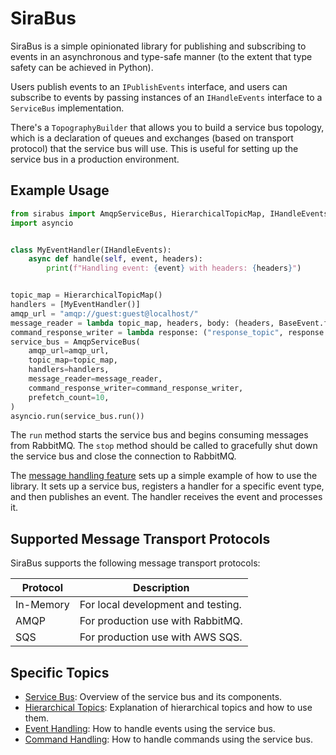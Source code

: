 # SiraBus

SiraBus is a simple opinionated library for publishing and subscribing to events in an asynchronous and type-safe
manner (to the extent that type safety can be achieved in Python).

Users publish events to an `IPublishEvents` interface, and users can subscribe to events by passing instances of an
`IHandleEvents` interface to a `ServiceBus` implementation.

There's a `TopographyBuilder` that allows you to build a service bus topology, which is a declaration of queues and
exchanges (based on transport protocol) that the service bus will use. This is useful for setting up the service bus in
a production environment.

## Example Usage

```python
from sirabus import AmqpServiceBus, HierarchicalTopicMap, IHandleEvents
import asyncio


class MyEventHandler(IHandleEvents):
    async def handle(self, event, headers):
        print(f"Handling event: {event} with headers: {headers}")


topic_map = HierarchicalTopicMap()
handlers = [MyEventHandler()]
amqp_url = "amqp://guest:guest@localhost/"
message_reader = lambda topic_map, headers, body: (headers, BaseEvent.from_json(body))
command_response_writer = lambda response: ("response_topic", response.to_json().encode('utf-8'))
service_bus = AmqpServiceBus(
    amqp_url=amqp_url,
    topic_map=topic_map,
    handlers=handlers,
    message_reader=message_reader,
    command_response_writer=command_response_writer,
    prefetch_count=10,
)
asyncio.run(service_bus.run())
```

The `run` method starts the service bus and begins consuming messages from RabbitMQ.
The `stop` method should be called to gracefully shut down the service bus and close the connection to RabbitMQ.

The [message handling feature](tests/features/message_handling.feature) sets up a simple example of how to use the
library. It sets up a service bus, registers a handler for a specific event type, and then publishes an event.
The handler receives the event and processes it.

## Supported Message Transport Protocols

SiraBus supports the following message transport protocols:

| Protocol  | Description                        |
|-----------|------------------------------------|
| In-Memory | For local development and testing. |
| AMQP      | For production use with RabbitMQ.  |
| SQS       | For production use with AWS SQS.   |

## Specific Topics

- [Service Bus](docs/service_bus.md): Overview of the service bus and its components.
- [Hierarchical Topics](docs/hierarchical_topics.md): Explanation of hierarchical topics and how to use them.
- [Event Handling](docs/event_handling.md): How to handle events using the service bus.
- [Command Handling](docs/command_handling.md): How to handle commands using the service bus.

